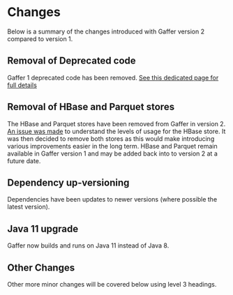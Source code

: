 # Changes

Below is a summary of the changes introduced with Gaffer version 2 compared to version 1.

## Removal of Deprecated code
Gaffer 1 deprecated code has been removed. [See this dedicated page for full details](deprecations.md)

## Removal of HBase and Parquet stores
The HBase and Parquet stores have been removed from Gaffer in version 2. [An issue was made](https://github.com/gchq/Gaffer/issues/2367) to understand the levels of usage for the HBase store. It was then decided to remove both stores as this would make introducing various improvements easier in the long term. HBase and Parquet remain available in Gaffer version 1 and may be added back into to version 2 at a future date.

## Dependency up-versioning
Dependencies have been updates to newer versions (where possible the latest version).

## Java 11 upgrade
Gaffer now builds and runs on Java 11 instead of Java 8.

## Other Changes
Other more minor changes will be covered below using level 3 headings.
